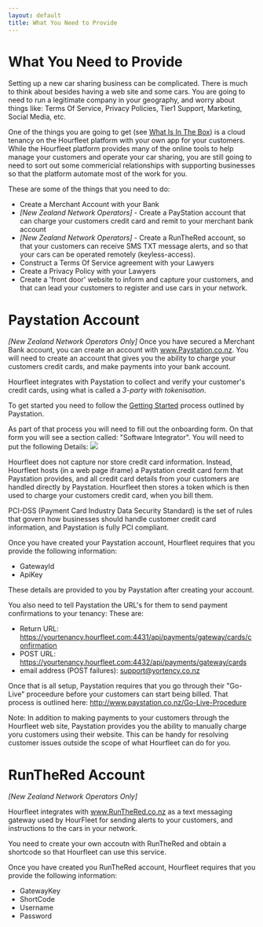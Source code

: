```yaml
---
layout: default
title: What You Need to Provide
---
```

# What You Need to Provide

Setting up a new car sharing business can be complicated. There is much to think about besides having a web site and some cars. 
You are going to need to run a legitimate company in your geography, and worry about things like: Terms Of Service, Privacy Policies, Tier1 Support, Marketing, Social Media, etc.

One of the things you are going to get (see [What Is In The Box](inthebox.html)) is a cloud tenancy on the Hourfleet platform with your own app for your customers. While the Hourfleet platform provides many of the online tools to help manage your customers and operate your car sharing, you are still going to need to sort out some commericial relationships with supporting businesses so that the platform automate most of the work for you.

These are some of the things that you need to do:

* Create a Merchant Account with your Bank
* *[New Zealand Network Operators]* - Create a PayStation account that can charge your customers credit card and remit to your merchant bank account
* *[New Zealand Network Operators]* - Create a RunTheRed account, so that your customers can receive SMS TXT message alerts, and so that your cars can be operated remotely (keyless-access).
* Construct a Terms Of Service agreement with your Lawyers
* Create a Privacy Policy with your Lawyers
* Create a 'front door' website to inform and capture your customers, and that can lead your customers to register and use cars in your network.



# Paystation Account
*[New Zealand Network Operators Only]*
Once you have secured a Merchant Bank account, you can create an account with www.Paystation.co.nz.
You will need to create an account that gives you the ability to charge your customers credit cards, and make payments into your bank account.

Hourfleet integrates with Paystation to collect and verify your customer's credit cards, using what is called a *3-party with tokenisation*. 

To get started you need to follow the [Getting Started](http://www.paystation.co.nz/how_to_get_started) process outlined by Paystation.

As part of that process you will need to fill out the onboarding form. On that form you will see a section called: "Software Integrator". You will need to put the following Details:
![](/images/Paystation-Onboarding-Form-SoftwareIntegrator.png)

Hourfleet does not capture nor store credit card information. Instead, Hourfleet hosts (in a web page iframe) a Paystation credit card form that Paystation provides, and all credit card details from your customers are handled directly by Paystation. Hourfleet then stores a token which is then used to charge your customers credit card, when you bill them. 

PCI-DSS (Payment Card Industry Data Security Standard) is the set of rules that govern how businesses should handle customer credit card information, and Paystation is fully PCI compliant.

Once you have created your Paystation account, Hourfleet requires that you provide the following information:

* GatewayId
* ApiKey

These details are provided to you by Paystation after creating your account.

You also need to tell Paystation the URL's for them to send payment confirmations to your tenancy:
These are:

* Return URL: https://yourtenancy.hourfleet.com:4431/api/payments/gateway/cards/confirmation
* POST URL: https://yourtenancy.hourfleet.com:4432/api/payments/gateway/cards
* email address (POST failures): support@yortency.co.nz

Once that is all setup, Paystation requires that you go through their "Go-Live" proceedure before your customers can start being billed. That process is outlined here: http://www.paystation.co.nz/Go-Live-Procedure

Note: In addition to making payments to your customers through the Hourfleet web site, Paystation provides you the ability to manually charge yoru customers using their website. This can be handy for resolving customer issues outside the scope of what Hourfleet can do for you.

# RunTheRed Account
*[New Zealand Network Operators Only]*

Hourfleet integrates with www.RunTheRed.co.nz as a text messaging gateway used by HourFleet for sending alerts to your customers, and instructions to the cars in your network.

You need to create your own accoutn with RunTheRed and obtain a shortcode so that Hourfleet can use this service.

Once you have created you RunTheRed account, Hourfleet requires that you provide the following information:

* GatewayKey
* ShortCode
* Username
* Password
